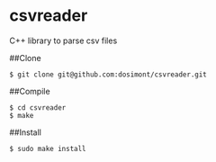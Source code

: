 csvreader
=========

C++ library to parse csv files

##Clone

    $ git clone git@github.com:dosimont/csvreader.git
    
##Compile

    $ cd csvreader
    $ make
    
##Install

    $ sudo make install
